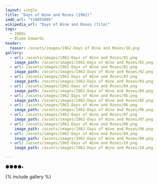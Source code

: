 ```yaml
---
layout: single
title: "Days of Wine and Roses (1962)"
imdb_url: "tt0055895"
wikipedia_url: "Days of Wine and Roses (film)"
tags:
  - 1960s 
  - Blake Edwards
header:
  teaser: /assets/images/1962-Days of Wine and Roses/10.png
gallery:
  - url: /assets/images/1962-Days of Wine and Roses/01.png
    image_path: /assets/images/1962-Days of Wine and Roses/01.png
  - url: /assets/images/1962-Days of Wine and Roses/02.png
    image_path: /assets/images/1962-Days of Wine and Roses/02.png
  - url: /assets/images/1962-Days of Wine and Roses/03.png
    image_path: /assets/images/1962-Days of Wine and Roses/03.png
  - url: /assets/images/1962-Days of Wine and Roses/04.png
    image_path: /assets/images/1962-Days of Wine and Roses/04.png
  - url: /assets/images/1962-Days of Wine and Roses/05.png
    image_path: /assets/images/1962-Days of Wine and Roses/05.png
  - url: /assets/images/1962-Days of Wine and Roses/06.png
    image_path: /assets/images/1962-Days of Wine and Roses/06.png
  - url: /assets/images/1962-Days of Wine and Roses/07.png
    image_path: /assets/images/1962-Days of Wine and Roses/07.png
  - url: /assets/images/1962-Days of Wine and Roses/08.png
    image_path: /assets/images/1962-Days of Wine and Roses/08.png
  - url: /assets/images/1962-Days of Wine and Roses/09.png
    image_path: /assets/images/1962-Days of Wine and Roses/09.png
  - url: /assets/images/1962-Days of Wine and Roses/10.png
    image_path: /assets/images/1962-Days of Wine and Roses/10.png

---
```

●●●●◐

{% include gallery %}
